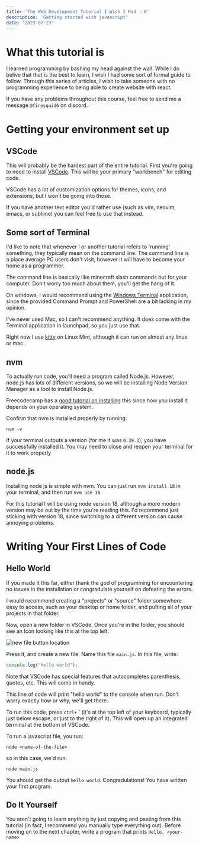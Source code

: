 ```yaml
---
title: 'The Web Development Tutorial I Wish I Had | 0'
description: 'Getting started with javascript'
date: '2023-07-23'
---
```


# What this tutorial is
I learned programming by bashing my head against the wall. While I do belive that that is the best to learn, I wish I had some sort of formal guide to follow. Through this series of articles, I wish to take someone with no programming experience to being able to create website with react.  

If you have any problems throughout this course, feel free to send me a message `@firesquid6` on discord.

# Getting your environment set up
## VSCode
This will probably be the hardest part of the entire tutorial. First you're going to need to install [VSCode](https://code.visualstudio.com/). This will be your primary "workbench" for editing code. 

VSCode has a lot of customization options for themes, icons, and extensions, but I won't be going into those.

If you have another text editor you'd rather use (such as vim, neovim, emacs, or sublime) you can feel free to use that instead.

## Some sort of Terminal
I'd like to note that whenever I or another tutorial refers to 'running' something, they typically mean on the command line. The command line is a place average PC users don't visit, however it will have to become your home as a programmer.

The command line is basically like minecraft slash commands but for your computer. Don't worry too much about them, you'll get the hang of it.

On windows, I would recommend using the [Windows Terminal](https://apps.microsoft.com/store/detail/windows-terminal/9N0DX20HK701) application, since the provided Command Prompt and PowerShell are a bit lacking in my opinion.

I've never used Mac, so I can't recommend anything. It does come with the Terminal application in launchpad, so you just use that.

Right now I use [kitty](https://sw.kovidgoyal.net/kitty/) on Linux Mint, although it can run on almost any linux or mac .

## nvm 
To actually run code, you'll need a program called Node.js. However, node.js has lots of different versions, so we will be installing Node Version Manager as a tool to install Node.js.

Freecodecamp has a [good tutorial on installing](https://www.freecodecamp.org/news/node-version-manager-nvm-install-guide/) this since how you install it depends on your operating system.

Confirm that nvm is installed properly by running:
```
nvm -v
```
If your terminal outputs a version (for me it was `0.39.3`), you have successfully installed it. You may need to close and reopen your terminal for it to work properly

## node.js
Installing node js is simple with nvm. You can just run `nvm install 18` in your terminal, and then run `nvm use 18`. 

For this tutorial I will be using node version 18, although a more modern version may be out by the time you're reading this. I'd recommend just sticking with version 18, since switching to a different version can cause annoying problems.

# Writing Your First Lines of Code
## Hello World
If you made it this far, either thank the god of programming for encountering no issues in the installation or congradulate yourself on defeating the errors.

I would recommend creating a "projects" or "source" folder somewhere easy to access, such as your desktop or home folder, and putting all of your projects in that folder.

Now, open a new folder in VSCode. Once you're in the folder, you should see an Icon looking like this at the top left.

![new file button location](/images/new-file.png)

Press it, and create a new file. Name this file `main.js`. In this file, write:
```js
console.log("hello world");
```
Note that VSCode has special features that autocompletes parenthesis, quotes, etc. This will come in handy.

This line of code will print "hello world" to the console when run. Don't worry exactly how or why, we'll get there.

To run this code, press `ctrl+` ` (it's at the top left of your keyboard, typically just below escape, or just to the right of it). This will open up an integrated terminal at the bottom of VSCode.

To run a javascript file, you run:
```
node <name-of-the-file>
```
so in this case, we'd run:
```
node main.js
```
You should get the output `hello world`. Congradulations! You have written your first program.

## Do It Yourself
You aren't going to learn anything by just copying and pasting from this tutorial (in fact, I recommend you manually type everything out). Before moving on to the next chapter, write a program that prints `Hello, <your-name>`